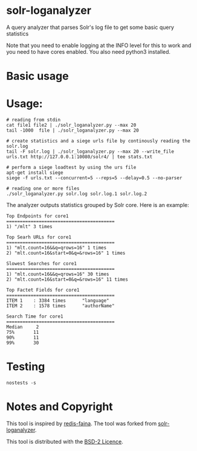 solr-loganalyzer
=================

A query analyzer that parses Solr's log file to get some basic query statistics 

Note that you need to enable logging at the INFO level for this to
work and you need to have cores enabled. You also need python3 installed.

Basic usage
===========

# Usage:
```
# reading from stdin
cat file1 file2 | ./solr_loganalyzer.py --max 20
tail -1000  file | ./solr_loganalyzer.py --max 20

# create statistics and a siege urls file by continously reading the solr.log 
tail -F solr.log | ./solr_loganalyzer.py --max 20 --write_file urls.txt http://127.0.0.1:10080/solr4/ | tee stats.txt

# perform a siege loadtest by using the urs file
apt-get install siege
siege -f urls.txt --concurrent=5 --reps=5 --delay=0.5 --no-parser

# reading one or more files
./solr_loganalyzer.py solr.log solr.log.1 solr.log.2
```

The analyzer outputs statistics grouped by Solr core. Here is an example:

```
Top Endpoints for core1
========================================
1) "/mlt" 3 times
   
Top Searh URLs for core1
========================================
1) "mlt.count=16&&q=qrows=16" 1 times
2) "mlt.count=16&start=0&q=&rows=16" 1 times
   
Slowest Searches for core1
========================================
1) "mlt.count=16&&q=qrows=16" 30 times
2) "mlt.count=16&start=0&q=&rows=16" 11 times
   
Top Factet Fields for core1
========================================
ITEM 1    : 3384 times      "language"
ITEM 2    : 1578 times      "authorName"
   
Search Time for core1
========================================
Median     2
75%       11
90%       11
99%       30
```

# Testing

```
nostests -s
```

Notes and Copyright
===================

This tool is inspired by [redis-faina](https://github.com/Instagram/redis-faina).
The tool was forked from [solr-loganalyzer](https://github.com/dfdesho/solr-loganalyzer).

This tool is distributed with the [BSD-2 Licence](LICENCE).